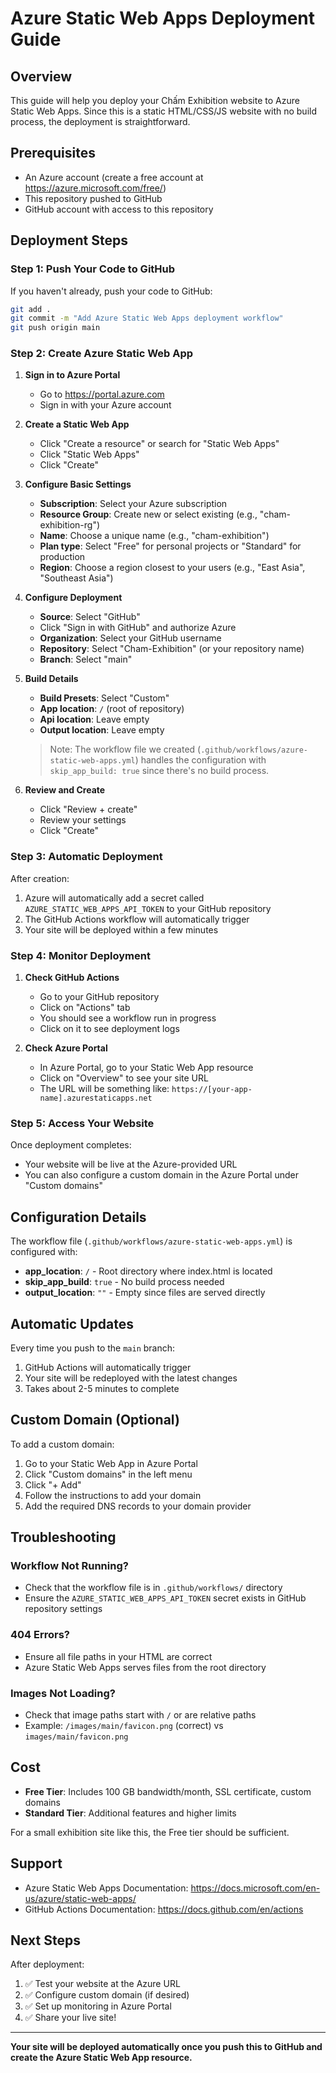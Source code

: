 # Azure Static Web Apps Deployment Guide

## Overview
This guide will help you deploy your Chấm Exhibition website to Azure Static Web Apps. Since this is a static HTML/CSS/JS website with no build process, the deployment is straightforward.

## Prerequisites
- An Azure account (create a free account at https://azure.microsoft.com/free/)
- This repository pushed to GitHub
- GitHub account with access to this repository

## Deployment Steps

### Step 1: Push Your Code to GitHub
If you haven't already, push your code to GitHub:

```bash
git add .
git commit -m "Add Azure Static Web Apps deployment workflow"
git push origin main
```

### Step 2: Create Azure Static Web App

1. **Sign in to Azure Portal**
   - Go to https://portal.azure.com
   - Sign in with your Azure account

2. **Create a Static Web App**
   - Click "Create a resource" or search for "Static Web Apps"
   - Click "Static Web Apps"
   - Click "Create"

3. **Configure Basic Settings**
   - **Subscription**: Select your Azure subscription
   - **Resource Group**: Create new or select existing (e.g., "cham-exhibition-rg")
   - **Name**: Choose a unique name (e.g., "cham-exhibition")
   - **Plan type**: Select "Free" for personal projects or "Standard" for production
   - **Region**: Choose a region closest to your users (e.g., "East Asia", "Southeast Asia")

4. **Configure Deployment**
   - **Source**: Select "GitHub"
   - Click "Sign in with GitHub" and authorize Azure
   - **Organization**: Select your GitHub username
   - **Repository**: Select "Cham-Exhibition" (or your repository name)
   - **Branch**: Select "main"

5. **Build Details**
   - **Build Presets**: Select "Custom"
   - **App location**: `/` (root of repository)
   - **Api location**: Leave empty
   - **Output location**: Leave empty
   
   > Note: The workflow file we created (`.github/workflows/azure-static-web-apps.yml`) handles the configuration with `skip_app_build: true` since there's no build process.

6. **Review and Create**
   - Click "Review + create"
   - Review your settings
   - Click "Create"

### Step 3: Automatic Deployment

After creation:
1. Azure will automatically add a secret called `AZURE_STATIC_WEB_APPS_API_TOKEN` to your GitHub repository
2. The GitHub Actions workflow will automatically trigger
3. Your site will be deployed within a few minutes

### Step 4: Monitor Deployment

1. **Check GitHub Actions**
   - Go to your GitHub repository
   - Click on "Actions" tab
   - You should see a workflow run in progress
   - Click on it to see deployment logs

2. **Check Azure Portal**
   - In Azure Portal, go to your Static Web App resource
   - Click on "Overview" to see your site URL
   - The URL will be something like: `https://[your-app-name].azurestaticapps.net`

### Step 5: Access Your Website

Once deployment completes:
- Your website will be live at the Azure-provided URL
- You can also configure a custom domain in the Azure Portal under "Custom domains"

## Configuration Details

The workflow file (`.github/workflows/azure-static-web-apps.yml`) is configured with:
- **app_location**: `/` - Root directory where index.html is located
- **skip_app_build**: `true` - No build process needed
- **output_location**: `""` - Empty since files are served directly

## Automatic Updates

Every time you push to the `main` branch:
1. GitHub Actions will automatically trigger
2. Your site will be redeployed with the latest changes
3. Takes about 2-5 minutes to complete

## Custom Domain (Optional)

To add a custom domain:
1. Go to your Static Web App in Azure Portal
2. Click "Custom domains" in the left menu
3. Click "+ Add"
4. Follow the instructions to add your domain
5. Add the required DNS records to your domain provider

## Troubleshooting

### Workflow Not Running?
- Check that the workflow file is in `.github/workflows/` directory
- Ensure the `AZURE_STATIC_WEB_APPS_API_TOKEN` secret exists in GitHub repository settings

### 404 Errors?
- Ensure all file paths in your HTML are correct
- Azure Static Web Apps serves files from the root directory

### Images Not Loading?
- Check that image paths start with `/` or are relative paths
- Example: `/images/main/favicon.png` (correct) vs `images/main/favicon.png`

## Cost

- **Free Tier**: Includes 100 GB bandwidth/month, SSL certificate, custom domains
- **Standard Tier**: Additional features and higher limits

For a small exhibition site like this, the Free tier should be sufficient.

## Support

- Azure Static Web Apps Documentation: https://docs.microsoft.com/en-us/azure/static-web-apps/
- GitHub Actions Documentation: https://docs.github.com/en/actions

## Next Steps

After deployment:
1. ✅ Test your website at the Azure URL
2. ✅ Configure custom domain (if desired)
3. ✅ Set up monitoring in Azure Portal
4. ✅ Share your live site!

---

**Your site will be deployed automatically once you push this to GitHub and create the Azure Static Web App resource.**
